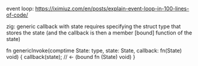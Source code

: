 
event loop:
https://iximiuz.com/en/posts/explain-event-loop-in-100-lines-of-code/

zig: generic callback with state requires specifying the struct type that stores the state
  (and the callback is then a member [bound] function of the state)

fn genericInvoke(comptime State: type, state: State, callback: fn(State) void) {
    callback(state); // <- (bound fn (State) void)
}

